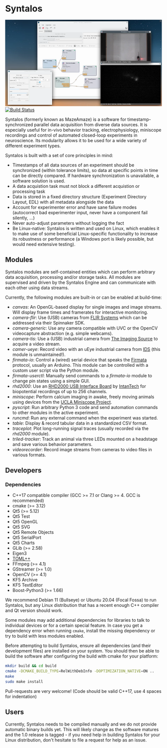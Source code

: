 Syntalos
========

[![Syntalos Screenshot](contrib/screenshots/syntalos_preview.webp "Syntalos Boards")](https://github.com/bothlab/syntalos/tree/master/contrib/screenshots)
[![Build Status](https://travis-ci.org/bothlab/syntalos.svg?branch=master)](https://travis-ci.org/bothlab/syntalos)

Syntalos (formerly known as MazeAmaze) is a software for timestamp-synchronized parallel data acquisition from diverse data sources.
It is especially useful for in-vivo behavior tracking, electrophysiology, miniscope recordings and control of automated closed-loop
experiments in neuroscience. Its modularity allows it to be used for a wide variety of different experiment types.

Syntalos is built with a set of core principles in mind:
 * Timestamps of all data sources of an experiment should be synchronized (within tolerance limits), so data at
   specific points in time can be directly compared. If hardware synchronization is unavailable, a software solution is used.
 * A data acquistion task must not block a different acquistion or processing task
 * Data is stored in a fixed directory structure (Experiment Directory Layout, EDL) with all metadata alongside the data
 * Account for experimenter error and have sane failure modes (autocorrect bad experimenter input, never have a component fail silently, ...)
 * Never auto-adjust parameters without logging the fact
 * Be Linux-native: Syntalos is written and used on Linux, which enables it to make use of some beneficial Linux-specific functionality
   to increase its robustness or performance (a Windows port is likely possible, but would need extensive testing).

## Modules

Syntalos modules are self-contained entities which can perform arbitrary data acquisition, processing and/or storage tasks.
All modules are supervised and driven by the Syntalos Engine and can communicate with each other using data streams.

Currently, the following modules are built-in or can be enabled at build-time:
 * *canvas*: An OpenGL-based display for single images and image streams. Will display frame times and framerates for interactive monitoring.
 * *camera-flir*: Use (USB) cameras from [FLIR Systems](https://www.flir.com/) which can be addressed via their Spinnaker SDK.
 * *camera-generic*: Use any camera compatible with UVC or the OpenCV videocapture abstraction (e.g. simple webcams).
 * *camera-tis*: Use a (USB) industrial camera from [The Imaging Source](https://www.theimagingsource.com/) to acquire a video stream.
 * *camer-ueye*: Record video with an uEye industrial camera from [IDS](https://ids-imaging.com) (this module is unmaintained!).
 * *firmata-io*: Control a (wired) serial device that speaks the [Firmata](http://firmata.org/wiki/Main_Page) protocol, usually an Arduino.
   This module can be controlled with a custom user script via the Python module.
 * *firmata-userctl*: Manually send commands to a *firmata-io* module to change pin states using a simple GUI.
 * *rhd2000*: Use an [RHD2000 USB Interface Board](http://intantech.com/RHD2000_USB_interface_board.html) by [IntanTech](http://intantech.com/)
   for biopotential recordings of up to 256 channels.
 * *miniscope*: Perform calcium imaging in awake, freely moving animals using devices from the [UCLA Miniscope Project](http://miniscope.org/index.php/Main_Page).
 * *pyscript*: Run arbitrary Python 3 code and send automation commands to other modules in the active experiment.
 * *runcmd*: Run any external command when the experiment was started.
 * *table*: Display & record tabular data in a standardized CSV format.
 * *traceplot*: Plot long-running signal traces (usually recorded via the *rhd2000* module).
 * *triled-tracker*: Track an animal via three LEDs mounted on a headstage and save various behavior parameters.
 * *videorecorder*: Record image streams from cameras to video files in various formats.

## Developers

### Dependencies

 * C++17 compatible compiler
   (GCC >= 7.1 or Clang >= 4. GCC is recommended)
 * cmake (>= 3.12)
 * Qt5 (>= 5.12)
 * Qt5 Test
 * Qt5 OpenGL
 * Qt5 SVG
 * Qt5 Remote Objects
 * Qt5 SerialPort
 * Qt5 Charts
 * GLib (>= 2.58)
 * Eigen3
 * [TOML++](https://github.com/marzer/tomlplusplus/)
 * FFmpeg (>= 4.1)
 * GStreamer (>= 1.0)
 * OpenCV (>= 4.1)
 * KF5 Archive
 * KF5 TextEditor
 * Boost-Python3 (>= 1.66)

We recommend Debian 11 (Bullseye) or Ubuntu 20.04 (Focal Fossa) to run Syntalos,
but any Linux distribution that has a recent enough C++ compiler and Qt version
should work.

Some modules may add additional dependencies for libraries to talk to individual devices or for a certain special feature.
In case you get a dependency error when running `cmake`, install the missing dependency or try to build with less modules enabled.

Before attempting to build Syntalos, ensure all dependencies (and their development files) are installed on your system.
You should then be able to build the software after configuring the build with cmake for your platform:
```sh
mkdir build && cd build
cmake -DCMAKE_BUILD_TYPE=RelWithDebInfo -DOPTIMIZATION_NATIVE=ON ..
make
sudo make install
```

Pull-requests are very welcome! (Code should be valid C++17, use 4 spaces for indentation)

## Users

Currently, Syntalos needs to be compiled manually and we do not provide automatic binary builds yet.
This will likely change as the software matures and the 1.0 release is tagged - if you need help in
building Syntalos for your Linux distribution, don't hesitate to file a request for help as an issue.
